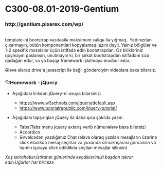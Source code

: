 # C300-08.01-2019-Gentium
<article class="markdown-body entry-content p-5" itemprop="text">


<h3>http://gentium.pixerex.com/wp/</h3>
<br>
template-ni bootstrap vasitəsilə maksimum səliqə ilə yığmaq.. Yadınızdan çıxarmayın, bütün komponentləri kopyalamaq lazım deyil. Yalnız bölgülər və 1-2 spesifik məsələlər üçün istifadə edin bootstrapdan. Öz bilikləriniz qoymayın paslansın, unutmayın ki, bir şirkət bootstrapdan istifadəni sizə qadağan edər, və ya başqa framework işlətməyə məcbur edər..<br>

Ələvə olaraq drive'a javascript ilə bağlı gönderdiyim videolara baxa bilersiz.<br>

<h3><a id="user-content-homework---jquery" class="anchor" aria-hidden="true" href="#homework---jquery"><svg class="octicon octicon-link" viewBox="0 0 16 16" version="1.1" width="16" height="16" aria-hidden="true"><path fill-rule="evenodd" d="M4 9h1v1H4c-1.5 0-3-1.69-3-3.5S2.55 3 4 3h4c1.45 0 3 1.69 3 3.5 0 1.41-.91 2.72-2 3.25V8.59c.58-.45 1-1.27 1-2.09C10 5.22 8.98 4 8 4H4c-.98 0-2 1.22-2 2.5S3 9 4 9zm9-3h-1v1h1c1 0 2 1.22 2 2.5S13.98 12 13 12H9c-.98 0-2-1.22-2-2.5 0-.83.42-1.64 1-2.09V6.25c-1.09.53-2 1.84-2 3.25C6 11.31 7.55 13 9 13h4c1.45 0 3-1.69 3-3.5S14.5 6 13 6z"></path></svg></a>Homework - jQuery</h3>
<ul>
<li>
<p>Aşağıdakı linkdən jQuery-ni oxuya bilərsiniz:</p>
<ul>
<li><a href="https://www.w3schools.com/jquery/default.asp" rel="nofollow">https://www.w3schools.com/jquery/default.asp</a></li>
<li><a href="https://www.tutorialrepublic.com/jquery-tutorial/" rel="nofollow">https://www.tutorialrepublic.com/jquery-tutorial/</a></li>
</ul>
</li>
<li>
<p>Aşağıdakı tapşırıqları jQuery ilə daha qısa şəkildə yazın:</p>
<ul>
<li>Tabs(Tabs menu jquery axtarış verib nümunələrə baxa bilersiz)</li>
<li>Accordion</li>
<li>Əvvəlcədən yazdığımız Chat (əlavə olaraq yazılan mesajların üzərinə click elədikdə mesaj seçilsin və yuxarıda silmək işarəsi görsənsin və həmin işarəyə click edildikdə seçilən mesajlar silinsin)</li>
</ul>
</li>
</ul>
<p><em>Xoş istirahətlər.İstirahət günlərində keçdiklərimizi başdan təkrar edin.Uğurlar hər birinizə </em></p>
</article>
